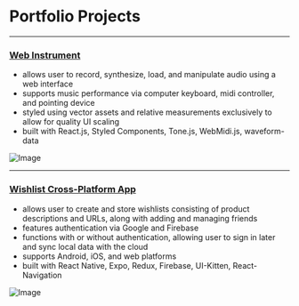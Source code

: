 # Portfolio Projects

---

### [Web Instrument](https://github.com/adamhari/piano-roll)

- allows user to record, synthesize, load, and manipulate audio using a web interface
- supports music performance via computer keyboard, midi controller, and pointing device
- styled using vector assets and relative measurements exclusively to allow for quality UI scaling
- built with React.js, Styled Components, Tone.js, WebMidi.js, waveform-data 

![Image](https://i.imgur.com/VZ4Q6xG.png)

---

### [Wishlist Cross-Platform App](https://play.google.com/store/apps/details?id=com.adamhari.wishingwell)

- allows user to create and store wishlists consisting of product descriptions and URLs, along with adding and managing friends
- features authentication via Google and Firebase
- functions with or without authentication, allowing user to sign in later and sync local data with the cloud
- supports Android, iOS, and web platforms
- built with React Native, Expo, Redux, Firebase, UI-Kitten, React-Navigation

![Image](https://i.imgur.com/xtaICvn.png)


